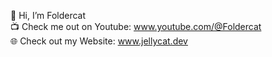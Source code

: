 👋 Hi, I’m Foldercat<br>
📺 Check me out on Youtube: www.youtube.com/@Foldercat<br>
🌐 Check out my Website: www.jellycat.dev
